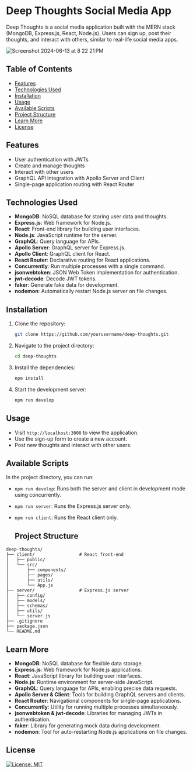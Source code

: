 # Deep Thoughts Social Media App

Deep Thoughts is a social media application built with the MERN stack (MongoDB, Express.js, React, Node.js). Users can sign up, post their thoughts, and interact with others, similar to real-life social media apps.


![Screenshot 2024-06-13 at 8 22 21 PM](https://github.com/Jay1194/Deep-Thoughts/assets/105843570/fe650d7b-9a0a-444e-8ae2-830226ce6ce1)



## Table of Contents

- [Features](#features)
- [Technologies Used](#technologies-used)
- [Installation](#installation)
- [Usage](#usage)
- [Available Scripts](#available-scripts)
- [Project Structure](#project-structure)
- [Learn More](#learn-more)
- [License](#license)

## Features

- User authentication with JWTs
- Create and manage thoughts
- Interact with other users
- GraphQL API integration with Apollo Server and Client
- Single-page application routing with React Router

## Technologies Used

- **MongoDB**: NoSQL database for storing user data and thoughts.
- **Express.js**: Web framework for Node.js.
- **React**: Front-end library for building user interfaces.
- **Node.js**: JavaScript runtime for the server.
- **GraphQL**: Query language for APIs.
- **Apollo Server**: GraphQL server for Express.js.
- **Apollo Client**: GraphQL client for React.
- **React Router**: Declarative routing for React applications.
- **Concurrently**: Run multiple processes with a single command.
- **jsonwebtoken**: JSON Web Token implementation for authentication.
- **jwt-decode**: Decode JWT tokens.
- **faker**: Generate fake data for development.
- **nodemon**: Automatically restart Node.js server on file changes.

## Installation

1. Clone the repository:
    ```sh
    git clone https://github.com/yourusername/deep-thoughts.git
    ```

2. Navigate to the project directory:
    ```sh
    cd deep-thoughts
    ```

3. Install the dependencies:
    ```sh
    npm install
    ```

4. Start the development server:
    ```sh
    npm run develop
    ```

## Usage

- Visit `http://localhost:3000` to view the application.
- Use the sign-up form to create a new account.
- Post new thoughts and interact with other users.

## Available Scripts

In the project directory, you can run:

- `npm run develop`: Runs both the server and client in development mode using concurrently.
- `npm run server`: Runs the Express.js server only.
- `npm run client`: Runs the React client only.

  ## Project Structure

```plaintext
deep-thoughts/
├── client/                 # React front-end
│   ├── public/
│   └── src/
│       ├── components/
│       ├── pages/
│       ├── utils/
│       └── App.js
├── server/                 # Express.js server
│   ├── config/
│   ├── models/
│   ├── schemas/
│   ├── utils/
│   └── server.js
├── .gitignore
├── package.json
└── README.md
```
## Learn More

- **MongoDB**: NoSQL database for flexible data storage.
- **Express.js**: Web framework for Node.js applications.
- **React**: JavaScript library for building user interfaces.
- **Node.js**: Runtime environment for server-side JavaScript.
- **GraphQL**: Query language for APIs, enabling precise data requests.
- **Apollo Server & Client**: Tools for building GraphQL servers and clients.
- **React Router**: Navigational components for single-page applications.
- **Concurrently**: Utility for running multiple processes simultaneously.
- **jsonwebtoken & jwt-decode**: Libraries for managing JWTs in authentication.
- **faker**: Library for generating mock data during development.
- **nodemon**: Tool for auto-restarting Node.js applications on file changes.

## License

[![License: MIT](https://img.shields.io/badge/License-MIT-yellow.svg)](https://opensource.org/licenses/MIT)

